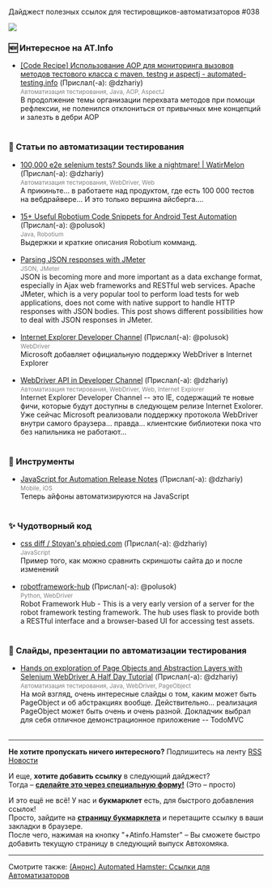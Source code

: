 Дайджест полезных ссылок для тестировщиков-автоматизаторов #038 

<img src="http://automated-testing.info/uploads/default/249/8dc1c6206f895527.png">

### :new: Интересное на AT.Info
* [[Code Recipe] Использование AOP для мониторинга вызовов методов тестового класса с maven, testng и aspectj - automated-testing.info](http://automated-testing.info/t/code-recipe-ispolzovanie-aop-dlya-monitoringa-vyzovov-metodov-testovogo-klassa-s-maven-testng-i-aspectj/4630) (Прислал(-а): @dzhariy) <br><small><font color="gray">Автоматизация тестирования, Java, AOP, AspectJ</font></small><br>В продолжение темы организации перехвата методов при помощи рефлексии, не поленился отклониться от привычных мне концепций и залезть в дебри AOP<br><br>


### :paperclip: Статьи по автоматизации тестирования
* [100,000 e2e selenium tests? Sounds like a nightmare! | WatirMelon](http://watirmelon.com/2014/05/14/100000-e2e-selenium-tests-sounds-like-a-nightmare/) (Прислал(-а): @dzhariy) <br><small><font color="gray">Автоматизация тестирования, WebDriver, Web</font></small><br>А прикиньте... в работаете над продуктом, где есть 100 000 тестов на вебдрайвере... И это только вершина айсберга.... <br><br>
* [15+ Useful Robotium Code Snippets for Android Test Automation](http://www.javacodegeeks.com/2014/06/15-useful-robotium-code-snippets-for-android-test-automation.html) (Прислал(-а): @polusok) <br><small><font color="gray">Java, Robotium</font></small><br>Выдержки и краткие описания Robotium комманд.<br><br>
* [Parsing JSON responses with JMeter](http://eclipsesource.com/blogs/2014/06/12/parsing-json-responses-with-jmeter/)  <br><small><font color="gray">JSON, JMeter</font></small><br>JSON is becoming more and more important as a data exchange format, especially in Ajax web frameworks and RESTful web services. Apache JMeter, which is a very popular tool to perform load tests for web applications, does not come with native support to handle HTTP responses with JSON bodies. This post shows different possibilities how to deal with JSON responses in JMeter.<br><br>
* [Internet Explorer Developer Channel](http://thenextweb.com/microsoft/2014/06/16/microsoft-finally-launches-ie-developer-channel-featuring-support-webdriver-xbox-360-controller/) (Прислал(-а): @polusok) <br><small><font color="gray">WebDriver</font></small><br>Microsoft добавляет официальную поддержку WebDriver в Internet Explorer<br><br>
* [WebDriver API in Developer Channel](http://msdn.microsoft.com/en-us/library/ie/dn725045(v=vs.85).aspx) (Прислал(-а): @dzhariy) <br><small><font color="gray">Автоматизация тестирования, WebDriver, Web, Internet Explorer </font></small><br>Internet Explorer Developer Channel -- это IE, содержащий те новые фичи, которые будут доступны в следующем релизе Internet Exolorer. Уже сейчас Microsoft реализовали поддержку протокола WebDriver внутри самого браузера... правда... клиентские библиотеки пока что без напильника не работают...<br><br>


### :wrench: Инструменты
* [JavaScript for Automation Release Notes](https://developer.apple.com/library/prerelease/mac/releasenotes/InterapplicationCommunication/RN-JavaScriptForAutomation/index.html#//apple_ref/doc/uid/TP40014508) (Прислал(-а): @dzhariy) <br><small><font color="gray">Mobile, iOS</font></small><br>Теперь айфоны автоматизируются на JavaScript<br><br>


### :sparkles: Чудотворный  код
* [css diff / Stoyan's phpied.com](http://www.phpied.com/css-diff/) (Прислал(-а): @dzhariy) <br><small><font color="gray">JavaScript</font></small><br>Пример того, как можно сравнить скриншоты сайта до и после изменений <br><br>
* [robotframework-hub](https://github.com/boakley/robotframework-hub/) (Прислал(-а): @polusok) <br><small><font color="gray">Python, WebDriver</font></small><br>Robot Framework Hub - This is a very early version of a server for the robot framework testing framework. The hub uses flask to provide both a RESTful interface and a browser-based UI for accessing test assets.<br><br>


### :eyes: Слайды, презентации по автоматизации тестирования
* [Hands on exploration of Page  Objects and Abstraction Layers with  Selenium WebDriver A Half Day Tutorial](http://www.compendiumdev.co.uk/page.php?title=ltest2014attendee) (Прислал(-а): @dzhariy) <br><small><font color="gray">Автоматизация тестирования, Java, WebDriver, PageObject</font></small><br>На мой взгляд, очень интересные слайды о том, каким может быть PageObject и об абстракциях вообще. Действительно... реализация PageObject может быть очень и очень разной. Докладчик выбрал для себя отличное демонстрационное приложение -- TodoMVC<br><br>


---------------
**Не хотите пропускать ничего интересного?** 
Подпишитесь на ленту [RSS Новости]( http://automated-testing.info/category/novosti.rss)  

И еще, **хотите добавить ссылку** в следующий дайджест?<br>
Тогда – **[сделайте это через специальную форму!](http://goo.gl/p8JpCx)** (Это – просто)   

И это ещё не всё! У нас и **букмарклет** есть, для быстрого добавления ссылок!   
Просто, зайдите на **[страницу букмарклета](http://dzhariy.github.io/at-info/special/hamster.html)** и перетащите ссылку в ваши закладки в браузере.  
После чего, нажимая на кнопку "+Atinfo.Hamster" – Вы сможете быстро добавить текущую страницу в следующий выпуск Автохомяка.   

---------
Смотрите также: [(Анонс) Automated Hamster: Ссылки для Автоматизаторов](http://automated-testing.info/t/anons-automated-hamster-ssylki-dlya-avtomatizatorov/3399)

